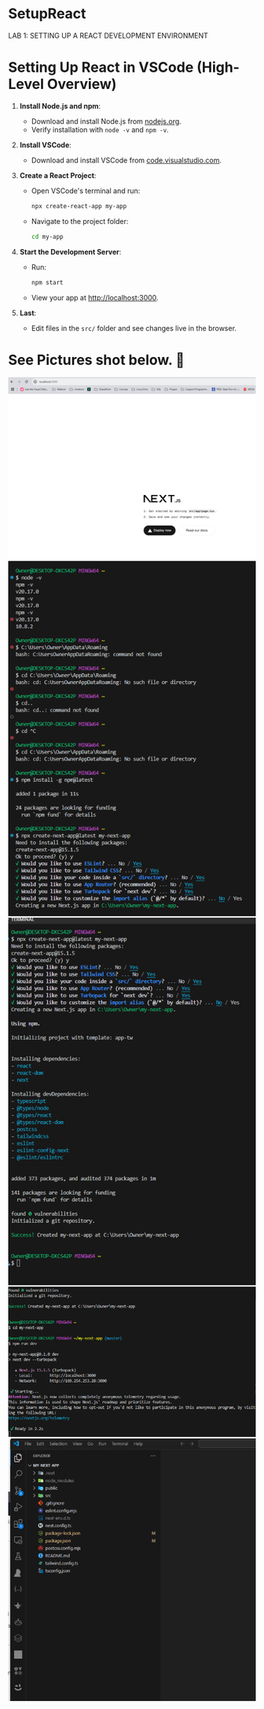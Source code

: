 
# SetupReact
LAB 1: SETTING UP A REACT DEVELOPMENT ENVIRONMENT 

# **Setting Up React in VSCode (High-Level Overview)**

1. **Install Node.js and npm**:
   - Download and install Node.js from [nodejs.org](https://nodejs.org).
   - Verify installation with `node -v` and `npm -v`.

2. **Install VSCode**:
   - Download and install VSCode from [code.visualstudio.com](https://code.visualstudio.com).

3. **Create a React Project**:
   - Open VSCode's terminal and run:
     ```bash
     npx create-react-app my-app
     ```
   - Navigate to the project folder:
     ```bash
     cd my-app
     ```

4. **Start the Development Server**:
   - Run:
     ```bash
     npm start
     ```
   - View your app at [http://localhost:3000](http://localhost:3000).

5. **Last**:
   - Edit files in the `src/` folder and see changes live in the browser.

# See Pictures shot below. 🚀

![screen1](https://github.com/hjoseph777/SetupReact/blob/main/React5Screenshot%202025-01-19%20194151.png)
![screen2](https://github.com/hjoseph777/SetupReact/blob/main/React1Screenshot%202025-01-19%20192846.png)
![screen3](https://github.com/hjoseph777/SetupReact/blob/main/React2Screenshot%202025-01-19%20192948.png)
![screen4](https://github.com/hjoseph777/SetupReact/blob/main/React3Screenshot%202025-01-19%20193534.png)
![screen5](https://github.com/hjoseph777/SetupReact/blob/main/React4Screenshot%202025-01-19%20194054.png)

